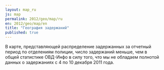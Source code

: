 ```yaml
---
layout: map_ru
js: map
permalink: 2012/geo/map/ru
en: 2012/geo/map/en
title: "География задержаний"
published: true
---
```


В карте, представляющей распределение задержанных за отчетный период по отделениям полиции, число задержаний меньше, чем в общей статистике ОВД-Инфо в силу того, что мы не обладаем полнотой данных о задержаниях с 4 по 10 декабря 2011 года.